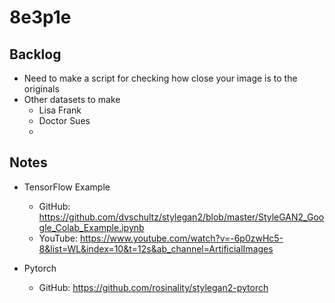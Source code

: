 # 8e3p1e

## Backlog
* Need to make a script for checking how close your image is to the originals
* Other datasets to make
    * Lisa Frank
    * Doctor Sues
    * 

## Notes
* TensorFlow Example
    * GitHub: https://github.com/dvschultz/stylegan2/blob/master/StyleGAN2_Google_Colab_Example.ipynb
    * YouTube: https://www.youtube.com/watch?v=-6p0zwHc5-8&list=WL&index=10&t=12s&ab_channel=ArtificialImages

* Pytorch
    * GitHub: https://github.com/rosinality/stylegan2-pytorch




